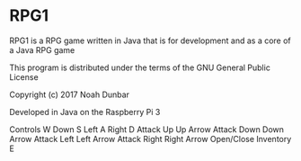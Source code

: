 # RPG1
RPG1 is a RPG game written in Java that is for development and as a core of a Java RPG game

This program is distributed under the terms of the GNU General Public License

Copyright (c) 2017 Noah Dunbar

Developed in Java on the Raspberry Pi 3

Controls
W
Down                  S
Left                  A
Right                 D
Attack Up             Up Arrow
Attack Down           Down Arrow
Attack Left           Left Arrow
Attack Right          Right Arrow
Open/Close Inventory  E
